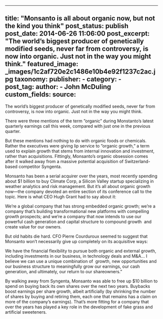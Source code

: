
---
title: "Monsanto is all about organic now, but not the kind you think" 
post_status: publish
post_date: 2014-06-26 11:06:00 
post_excerpt: "The world’s biggest producer of genetically modified seeds, never far from controversy, is now into organic. Just not in the way you might think."
featured_image: _images/1c2af720e2c1486e10b4e92f1237c2ac.jpg 
taxonomy:
    publisher:
        - 
    category:
        -  
    post_tag:
    author:
        - John McDuling
custom_fields:
    source: 
---
The world’s biggest producer of genetically modified seeds, never far from controversy, is now into organic. Just not in the way you might think.

There were three mentions of the term ”organic” during Monstanto’s latest quarterly earnings call this week, compared with just one in the previous quarter.

But these mentions had nothing to do with organic foods or chemicals. Rather the executives were giving lip service to ”organic growth,” a term used to explain growth that stems from internal innovation and investment, rather than acquisitions. Fittingly, Monsanto’s organic obsession comes after it walked away from a massive potential acquisition of Switzerland-based competitor Syngenta.

Monsanto has been a serial acquirer over the years, most recently spending about $1 billion to buy Climate Corp, a Silicon Valley startup specializing in weather analytics and risk management. But it’s all about organic growth now—the company devoted an entire section of its conference call to the topic. Here is what CEO Hugh Grant had to say about it:

We’re a global company that has strong embedded organic growth; we’re a company that’s building transformational new platforms with compelling growth prospects; and we’re a company that now intends to use our powerful cash generation and capital structure to compound growth  and create value for our owners.

But old habits die hard. CFO Pierre Courduroux seemed to suggest that Monsanto won’t necessarily give up completely on its acquisitive ways:

We have the financial flexibility to pursue both organic and external growth, including investments in our business, in technology deals and M&amp;A… I believe we can use a unique combination of  growth, new opportunities and our business structure to meaningfully grow our earnings, our cash generation, and ultimately, our return to our shareowners.”

By walking away from Syngenta, Monsanto was able to free up $10 billion to spend on buying back its own shares over the next two years. Buybacks boost earnings per share growth, albeit artificially (by shrinking the number of shares by buying and retiring them, each one that remains has a claim on more of the company’s earnings). That’s more fitting for a company that over the years has played a key role in the development of fake grass and artificial sweeteners. 